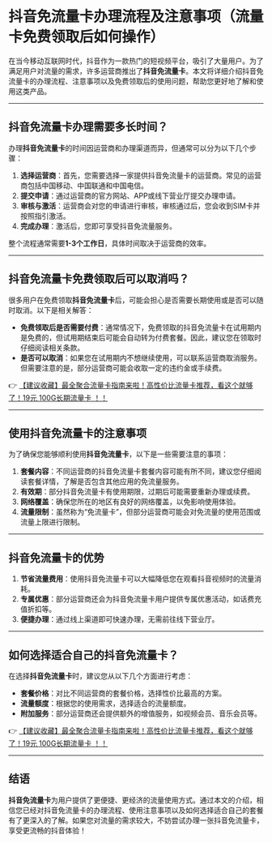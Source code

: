 # 抖音免流量卡办理流程及注意事项（流量卡免费领取后如何操作）

在当今移动互联网时代，抖音作为一款热门的短视频平台，吸引了大量用户。为了满足用户对流量的需求，许多运营商推出了**抖音免流量卡**。本文将详细介绍抖音免流量卡的办理流程、注意事项以及免费领取后的使用问题，帮助您更好地了解和使用这类产品。

---

## 抖音免流量卡办理需要多长时间？

办理**抖音免流量卡**的时间因运营商和办理渠道而异，但通常可以分为以下几个步骤：

1. **选择运营商**：首先，您需要选择一家提供抖音免流量卡的运营商。常见的运营商包括中国移动、中国联通和中国电信。
2. **提交申请**：通过运营商的官方网站、APP或线下营业厅提交办理申请。
3. **审核与激活**：运营商会对您的申请进行审核，审核通过后，您会收到SIM卡并按照指引激活。
4. **完成办理**：激活后，您即可享受抖音免流量服务。

整个流程通常需要**1-3个工作日**，具体时间取决于运营商的效率。

---

## 抖音免流量卡免费领取后可以取消吗？

很多用户在免费领取**抖音免流量卡**后，可能会担心是否需要长期使用或是否可以随时取消。以下是相关解答：

- **免费领取后是否需要付费**：通常情况下，免费领取的抖音免流量卡在试用期内是免费的，但试用期结束后可能会自动转为付费套餐。因此，建议您在领取时仔细阅读相关条款。
- **是否可以取消**：如果您在试用期内不想继续使用，可以联系运营商取消服务。但需要注意的是，部分运营商可能会收取一定的违约金或手续费。

👉 [【建议收藏】最全聚合流量卡指南来啦！高性价比流量卡推荐，看这个就够了！19元 100G长期流量卡 ！！](https://bit.ly/Liuliangka)

---

## 使用抖音免流量卡的注意事项

为了确保您能够顺利使用**抖音免流量卡**，以下是一些需要注意的事项：

1. **套餐内容**：不同运营商的抖音免流量卡套餐内容可能有所不同，建议您仔细阅读套餐详情，了解是否包含其他应用的免流量服务。
2. **有效期**：部分抖音免流量卡有使用期限，过期后可能需要重新办理或续费。
3. **网络覆盖**：确保您所在的地区有良好的网络覆盖，以免影响使用体验。
4. **流量限制**：虽然称为“免流量卡”，但部分运营商可能会对免流量的使用范围或流量上限进行限制。

---

## 抖音免流量卡的优势

1. **节省流量费用**：使用抖音免流量卡可以大幅降低您在观看抖音视频时的流量消耗。
2. **专属优惠**：部分运营商还会为抖音免流量卡用户提供专属优惠活动，如话费充值折扣等。
3. **便捷办理**：通过线上渠道即可快速办理，无需前往线下营业厅。

---

## 如何选择适合自己的抖音免流量卡？

在选择**抖音免流量卡**时，建议您从以下几个方面进行考虑：

- **套餐价格**：对比不同运营商的套餐价格，选择性价比最高的方案。
- **流量额度**：根据您的使用需求，选择适合的流量额度。
- **附加服务**：部分运营商还会提供额外的增值服务，如视频会员、音乐会员等。

👉 [【建议收藏】最全聚合流量卡指南来啦！高性价比流量卡推荐，看这个就够了！19元 100G长期流量卡 ！！](https://bit.ly/Liuliangka)

---

## 结语

**抖音免流量卡**为用户提供了更便捷、更经济的流量使用方式。通过本文的介绍，相信您已经对抖音免流量卡的办理流程、使用注意事项以及如何选择适合自己的套餐有了更深入的了解。如果您对流量的需求较大，不妨尝试办理一张抖音免流量卡，享受更流畅的抖音体验！